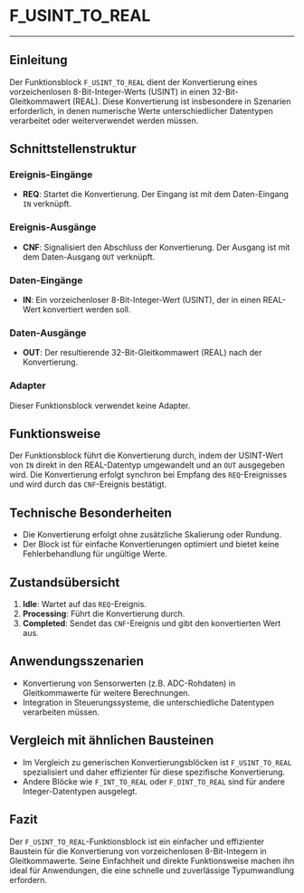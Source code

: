 # F_USINT_TO_REAL

* * * * * * * * * *
## Einleitung
Der Funktionsblock `F_USINT_TO_REAL` dient der Konvertierung eines vorzeichenlosen 8-Bit-Integer-Werts (USINT) in einen 32-Bit-Gleitkommawert (REAL). Diese Konvertierung ist insbesondere in Szenarien erforderlich, in denen numerische Werte unterschiedlicher Datentypen verarbeitet oder weiterverwendet werden müssen.

## Schnittstellenstruktur

### **Ereignis-Eingänge**
- **REQ**: Startet die Konvertierung. Der Eingang ist mit dem Daten-Eingang `IN` verknüpft.

### **Ereignis-Ausgänge**
- **CNF**: Signalisiert den Abschluss der Konvertierung. Der Ausgang ist mit dem Daten-Ausgang `OUT` verknüpft.

### **Daten-Eingänge**
- **IN**: Ein vorzeichenloser 8-Bit-Integer-Wert (USINT), der in einen REAL-Wert konvertiert werden soll.

### **Daten-Ausgänge**
- **OUT**: Der resultierende 32-Bit-Gleitkommawert (REAL) nach der Konvertierung.

### **Adapter**
Dieser Funktionsblock verwendet keine Adapter.

## Funktionsweise
Der Funktionsblock führt die Konvertierung durch, indem der USINT-Wert von `IN` direkt in den REAL-Datentyp umgewandelt und an `OUT` ausgegeben wird. Die Konvertierung erfolgt synchron bei Empfang des `REQ`-Ereignisses und wird durch das `CNF`-Ereignis bestätigt.

## Technische Besonderheiten
- Die Konvertierung erfolgt ohne zusätzliche Skalierung oder Rundung.
- Der Block ist für einfache Konvertierungen optimiert und bietet keine Fehlerbehandlung für ungültige Werte.

## Zustandsübersicht
1. **Idle**: Wartet auf das `REQ`-Ereignis.
2. **Processing**: Führt die Konvertierung durch.
3. **Completed**: Sendet das `CNF`-Ereignis und gibt den konvertierten Wert aus.

## Anwendungsszenarien
- Konvertierung von Sensorwerten (z.B. ADC-Rohdaten) in Gleitkommawerte für weitere Berechnungen.
- Integration in Steuerungssysteme, die unterschiedliche Datentypen verarbeiten müssen.

## Vergleich mit ähnlichen Bausteinen
- Im Vergleich zu generischen Konvertierungsblöcken ist `F_USINT_TO_REAL` spezialisiert und daher effizienter für diese spezifische Konvertierung.
- Andere Blöcke wie `F_INT_TO_REAL` oder `F_DINT_TO_REAL` sind für andere Integer-Datentypen ausgelegt.

## Fazit
Der `F_USINT_TO_REAL`-Funktionsblock ist ein einfacher und effizienter Baustein für die Konvertierung von vorzeichenlosen 8-Bit-Integern in Gleitkommawerte. Seine Einfachheit und direkte Funktionsweise machen ihn ideal für Anwendungen, die eine schnelle und zuverlässige Typumwandlung erfordern.